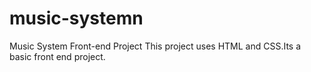 # music-systemn
Music System Front-end Project
This project uses HTML and CSS.Its a basic front end project.
